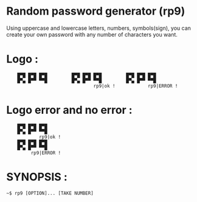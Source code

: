 # Random password generator (rp9)
Using uppercase and lowercase letters, numbers, symbols(sign),
you can create your own password with any number of characters you want.
# Logo :
        █▀█ █▀█ █▀█ 		█▀█ █▀█ █▀█ 		█▀█ █▀█ █▀█
        █▀▄ █▀▀ ▀▀█ 		█▀▄ █▀▀ ▀▀█ 		█▀▄ █▀▀ ▀▀█
                                	rp9|ok ! 	        rp9|ERROR !
# Logo error and no error :
        █▀█ █▀█ █▀█ 
        █▀▄ █▀▀ ▀▀█
                rp9|ok !              
        █▀█ █▀█ █▀█
        █▀▄ █▀▀ ▀▀█
	         rp9|ERROR ! 
# SYNOPSIS :
	~$ rp9 [OPTION]... [TAKE NUMBER]

